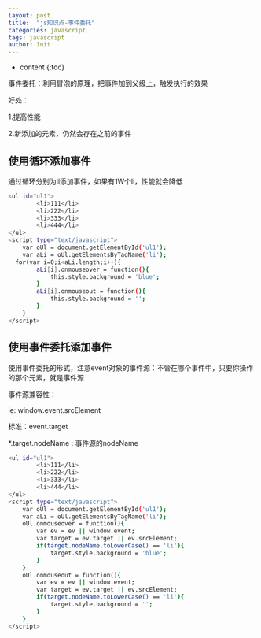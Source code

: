 ```yaml
---
layout: post
title:  "js知识点-事件委托"
categories: javascript
tags: javascript
author: Init
---
```


* content
{:toc}

事件委托：利用冒泡的原理，把事件加到父级上，触发执行的效果

好处：

1.提高性能

2.新添加的元素，仍然会存在之前的事件

## 使用循环添加事件

通过循环分别为li添加事件，如果有1W个li，性能就会降低

``` sh
<ul id="ul1">
		<li>111</li>
		<li>222</li>
		<li>333</li>
		<li>444</li>
</ul>
<script type="text/javascript">
	var oUl = document.getElementById('ul1');
	var aLi = oUl.getElementsByTagName('li');
  for(var i=0;i<aLi.length;i++){
		aLi[i].onmouseover = function(){
			this.style.background = 'blue';
		}
		aLi[i].onmouseout = function(){
			this.style.background = '';
		}
	}
</script>
```

## 使用事件委托添加事件

使用事件委托的形式，注意event对象的事件源：不管在哪个事件中，只要你操作的那个元素，就是事件源

事件源兼容性：

ie: window.event.srcElement

标准：event.target

\*.target.nodeName : 事件源的nodeName

``` sh
<ul id="ul1">
		<li>111</li>
		<li>222</li>
		<li>333</li>
		<li>444</li>
</ul>
<script type="text/javascript">
	var oUl = document.getElementById('ul1');
	var aLi = oUl.getElementsByTagName('li');
	oUl.onmouseover = function(){
		var ev = ev || window.event;
		var target = ev.target || ev.srcElement;		
		if(target.nodeName.toLowerCase() == 'li'){
			target.style.background = 'blue';
		}
	}
	oUl.onmouseout = function(){
		var ev = ev || window.event;
		var target = ev.target || ev.srcElement;		
		if(target.nodeName.toLowerCase() == 'li'){
			target.style.background = '';
		}
	}
</script>
```
